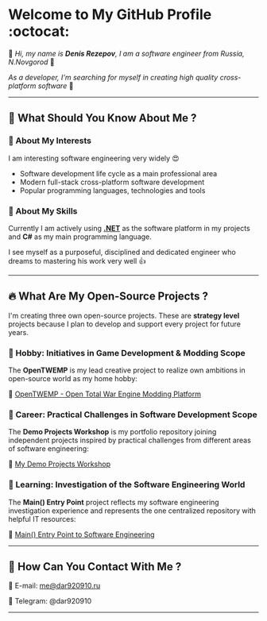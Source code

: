 # Welcome to My GitHub Profile :octocat:

:speech_balloon: *Hi, my name is **Denis Rezepov**, I am a software engineer from Russia, N.Novgorod*  :wave:

*As a developer, I'm searching for myself in creating high quality cross-platform software* :rocket:

---

## :loudspeaker: What Should You Know About Me ?

### :telescope: About My Interests

I am interesting software engineering very widely :heart_eyes:

- Software development life cycle as a main professional area
- Modern full-stack cross-platform software development
- Popular programming languages, technologies and tools

### :muscle: About My Skills

Currently I am actively using [**.NET**](https://dotnet.microsoft.com/en-us/) as the software platform in my projects and **C#** as my main programming language.

I see myself as a purposeful, disciplined  and dedicated engineer who dreams to mastering his work very well :+1:

---

## :fire: What Are My Open-Source Projects ?

I'm creating three own open-source projects. These are **strategy level** projects because I plan to develop and support every project for future years.

### :hammer: Hobby: Initiatives in Game Development & Modding Scope

The **OpenTWEMP** is my lead creative project to realize own ambitions in open-source world as my home hobby:

:link: [OpenTWEMP - Open Total War Engine Modding Platform](https://dar920910.github.io/OpenTWEMP-Website-Project/)

### :wrench: Career: Practical Challenges in Software Development Scope

The **Demo Projects Workshop** is my portfolio repository joining independent projects inspired by practical challenges from different areas of software engineering:

:link: [My Demo Projects Workshop](https://github.com/dar920910/Demo-Projects-Workshop)

### :microscope: Learning: Investigation of the Software Engineering World

The **Main() Entry Point** project reflects my software engineering investigation experience and represents the one centralized repository with helpful IT resources:

:link: [Main() Entry Point to Software Engineering](https://github.com/dar920910/Software-Engineering-Main-Entry-Point)

---

## :speech_balloon: How Can You Contact With Me ?

:email: E-mail: <me@dar920910.ru>

:calling: Telegram: @dar920910

---
